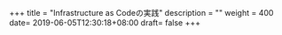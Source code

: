 +++
title = "Infrastructure as Codeの実践"
description = ""
weight = 400
date= 2019-06-05T12:30:18+08:00
draft= false
+++
